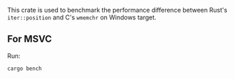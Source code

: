 This crate is used to benchmark the performance difference between
Rust's `iter::position` and C's `wmemchr` on Windows target.

## For MSVC

Run:

```bash
cargo bench
```
